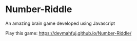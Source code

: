 # Number-Riddle
An amazing brain game developed using Javascript

Play this game: https://devmahfuj.github.io/Number-Riddle/
